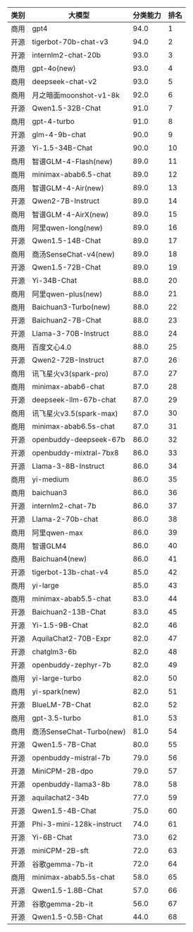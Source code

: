 
| 类别| 大模型                         | 分类能力 | 排名 |
|---|-----------------------------|------|----|
|商用|gpt4|94.0|1|
|开源|tigerbot-70b-chat-v3|94.0|2|
|开源|internlm2-chat-20b|93.0|3|
|商用|gpt-4o(new)|93.0|4|
|商用|deepseek-chat-v2|93.0|5|
|商用|月之暗面moonshot-v1-8k|92.0|6|
|开源|Qwen1.5-32B-Chat|91.0|7|
|商用|gpt-4-turbo|91.0|8|
|开源|glm-4-9b-chat|90.0|9|
|开源|Yi-1.5-34B-Chat|90.0|10|
|商用|智谱GLM-4-Flash(new)|89.0|11|
|商用|minimax-abab6.5-chat|89.0|12|
|商用|智谱GLM-4-Air(new)|89.0|13|
|开源|Qwen2-7B-Instruct|89.0|14|
|商用|智谱GLM-4-AirX(new)|89.0|15|
|商用|阿里qwen-long(new)|89.0|16|
|开源|Qwen1.5-14B-Chat|89.0|17|
|商用|商汤SenseChat-v4(new)|89.0|18|
|开源|Qwen1.5-72B-Chat|89.0|19|
|开源|Yi-34B-Chat|88.0|20|
|商用|阿里qwen-plus(new)|88.0|21|
|商用|Baichuan3-Turbo(new)|88.0|22|
|开源|Baichuan2-7B-Chat|88.0|23|
|开源|Llama-3-70B-Instruct|88.0|24|
|商用|百度文心4.0|88.0|25|
|开源|Qwen2-72B-Instruct|87.0|26|
|商用|讯飞星火v3(spark-pro)|87.0|27|
|商用|minimax-abab6-chat|87.0|28|
|开源|deepseek-llm-67b-chat|87.0|29|
|商用|讯飞星火v3.5(spark-max)|87.0|30|
|商用|minimax-abab6.5s-chat|87.0|31|
|开源|openbuddy-deepseek-67b|86.0|32|
|开源|openbuddy-mixtral-7bx8|86.0|33|
|开源|Llama-3-8B-Instruct|86.0|34|
|商用|yi-medium|86.0|35|
|商用|baichuan3|86.0|36|
|开源|internlm2-chat-7b|86.0|37|
|开源|Llama-2-70b-chat|86.0|38|
|商用|阿里qwen-max|86.0|39|
|商用|智谱GLM4|86.0|40|
|商用|Baichuan4(new)|86.0|41|
|开源|tigerbot-13b-chat-v4|85.0|42|
|商用|yi-large|85.0|43|
|商用|minimax-abab5.5-chat|83.0|44|
|开源|Baichuan2-13B-Chat|83.0|45|
|开源|Yi-1.5-9B-Chat|82.0|46|
|开源|AquilaChat2-70B-Expr|82.0|47|
|开源|chatglm3-6b|82.0|48|
|开源|openbuddy-zephyr-7b|82.0|49|
|商用|yi-large-turbo|82.0|50|
|商用|yi-spark(new)|82.0|51|
|开源|BlueLM-7B-Chat|82.0|52|
|商用|gpt-3.5-turbo|81.0|53|
|商用|商汤SenseChat-Turbo(new)|81.0|54|
|开源|Qwen1.5-7B-Chat|80.0|55|
|开源|openbuddy-mistral-7b|79.0|56|
|开源|MiniCPM-2B-dpo|79.0|57|
|开源|openbuddy-llama3-8b|78.0|58|
|开源|aquilachat2-34b|77.0|59|
|开源|Qwen1.5-4B-Chat|75.0|60|
|开源|Phi-3-mini-128k-instruct|74.0|61|
|开源|Yi-6B-Chat|73.0|62|
|开源|miniCPM-2B-sft|72.0|63|
|开源|谷歌gemma-7b-it|72.0|64|
|商用|minimax-abab5.5s-chat|58.0|65|
|开源|Qwen1.5-1.8B-Chat|57.0|66|
|开源|谷歌gemma-2b-it|56.0|67|
|开源|Qwen1.5-0.5B-Chat|44.0|68|

